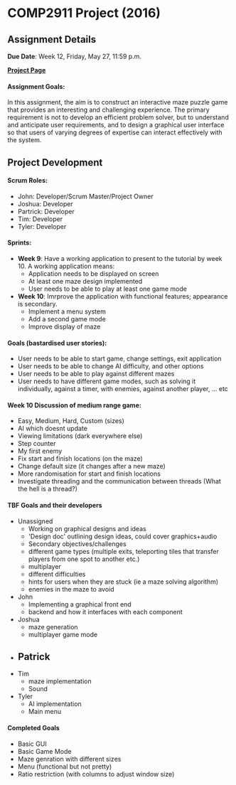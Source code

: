 # COMP2911 Project (2016)

## Assignment Details

 **Due Date**: Week 12, Friday, May 27, 11:59 p.m.

**[Project Page](https://www.cse.unsw.edu.au/~cs2911/assignments/ass03.html)**

#### Assignment Goals: 
In this assignment, the aim is to construct an interactive maze puzzle game that provides an interesting and challenging experience. The primary requirement is not to develop an efficient problem solver, but to understand and anticipate user requirements, and to design a graphical user interface so that users of varying degrees of expertise can interact effectively with the system.

## Project Development

#### Scrum Roles:
- John: Developer/Scrum Master/Project Owner
- Joshua: Developer
- Partrick: Developer
- Tim: Developer
- Tyler: Developer

#### Sprints:
- **Week 9**: Have a working application to present to the tutorial by week 10. A working application means:
    - Application needs to be displayed on screen 
    - At least one maze design implemented
    - User needs to be able to play at least one game mode
- **Week 10**: Imrprove the application with functional features; appearance is secondary.
    - Implement a menu system
    - Add a second game mode
    - Improve display of maze

#### Goals (bastardised user stories):
- User needs to be able to start game, change settings, exit application
- User needs to be able to change AI difficulty, and other options
- User needs to be able to play against different mazes
- User needs to have different game modes, such as solving it individually, against a timer, with enemies, against another player, ... etc

#### Week 10 Discussion of medium range game:
- Easy, Medium, Hard, Custom (sizes)
- AI which doesnt update
- Viewing limitations (dark everywhere else)
- Step counter
- My first enemy
- Fix start and finish locations (on the maze)
- Change default size (it changes after a new maze)
- More randomisation for start and finish locations
- Investigate threading and the communication between threads (What the hell is a thread?)


#### TBF Goals and their developers
- Unassigned
    - Working on graphical designs and ideas
    - 'Design doc' outlining design ideas, could cover graphics+audio
    - Secondary objectives/challenges
    - different game types (multiple exits, teleporting tiles that transfer players from one spot to another etc.)
    - multiplayer
    - different difficulties
    - hints for users when they are stuck (ie a maze solving algorithm)
    - enemies in the maze to avoid
- John
    - Implementing a graphical front end 
    - backend and how it interfaces with each component
- Joshua
    - maze generation
    - multiplayer game mode
- Patrick
    - 
- Tim
    - maze implementation
    - Sound
- Tyler
    - AI implementation
    - Main menu

#### Completed Goals
- Basic GUI
- Basic Game Mode
- Maze genration with different sizes
- Menu (functional but not pretty)
- Ratio restriction (with columns to adjust window size)
